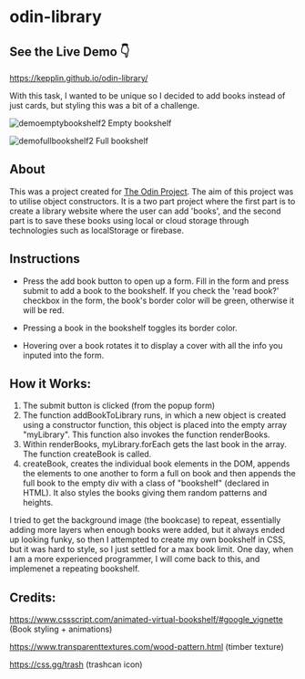 # odin-library

## See the Live Demo 👇

https://kepplin.github.io/odin-library/

With this task, I wanted to be unique so I decided to add books instead of just cards, but styling this was a bit of a challenge.

![demoemptybookshelf2](https://user-images.githubusercontent.com/107027281/211195172-90af918c-1394-467e-afb3-e1f63974e7f0.png)
Empty bookshelf

![demofullbookshelf2](https://user-images.githubusercontent.com/107027281/211184541-e73f8589-592a-40c1-85f5-70ee405242c4.png)
Full bookshelf

## About

This was a project created for [The Odin Project](https://www.theodinproject.com/lessons/node-path-javascript-library). The aim of this project was to utilise object constructors. It is a two part project where the first part is to create a library website where the user can add 'books', and the second part is to save these books using local or cloud storage through technologies such as localStorage or firebase.

## Instructions

- Press the add book button to open up a form. Fill in the form and press submit to add a book to the bookshelf. If you check the 'read book?' checkbox in the form, the book's border color will be green, otherwise it will be red.

- Pressing a book in the bookshelf toggles its border color.

- Hovering over a book rotates it to display a cover with all the info you inputed into the form.

## How it Works:

1. The submit button is clicked (from the popup form)
2. The function addBookToLibrary runs, in which a new object is created using a constructor function, this object is placed into the empty array "myLibrary". This function also invokes the function renderBooks.
3. Within renderBooks, myLibrary.forEach gets the last book in the array. The function createBook is called.
4. createBook, creates the individual book elements in the DOM, appends the elements to one another to form a full on book and then appends the full book to the empty div with a class of "bookshelf" (declared in HTML). It also styles the books giving them random patterns and heights.

I tried to get the background image (the bookcase) to repeat, essentially adding more layers when enough books were added, but it always ended up looking funky, so then I attempted to create my own bookshelf in CSS, but it was hard to style, so I just settled for a max book limit. One day, when I am a more experienced programmer, I will come back to this, and implemenet a repeating bookshelf.

## Credits:

https://www.cssscript.com/animated-virtual-bookshelf/#google_vignette (Book styling + animations)

https://www.transparenttextures.com/wood-pattern.html (timber texture)

https://css.gg/trash (trashcan icon)
